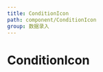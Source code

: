 ```yaml
---
title: ConditionIcon
path: component/ConditionIcon
group: 数据录入
---
```


# ConditionIcon

<!-- 图标集条件

> 本组件使用 antd`Form.List`实现，只可在 Form 内生效，否则无法拿到`value onchange`

<code src="./demo/Basic.tsx"></code> -->
